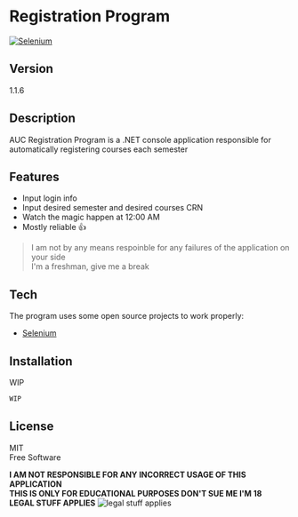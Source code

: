 # Registration Program
[![Selenium](https://avatars.githubusercontent.com/u/983927?s=200&v=4)](https://www.selenium.dev/)
## Version
1.1.6
<br /> 
 
## Description
AUC Registration Program is a .NET console application responsible for automatically registering courses each semester

## Features

- Input login info
- Input desired semester and desired courses CRN
- Watch the magic happen at 12:00 AM
- Mostly reliable 👍

> I am not by any means respoinble for any failures of the application on your side <br />
> I'm a freshman, give me a break


## Tech

The program uses some open source projects to work properly:

- [Selenium]


## Installation

WIP

```sh
WIP
```

## License

MIT<br />
Free Software<br />

**I AM NOT RESPONSIBLE FOR ANY INCORRECT USAGE OF THIS APPLICATION** <br />
**THIS IS ONLY FOR EDUCATIONAL PURPOSES DON'T SUE ME I'M 18** <br />
**LEGAL STUFF APPLIES**
![legal stuff applies](https://i.imgur.com/kM8Pp3g.png)

[//]: # (These are reference links used in the body of this note and get stripped out when the markdown processor does its job. There is no need to format nicely because it shouldn't be seen. Thanks SO - http://stackoverflow.com/questions/4823468/store-comments-in-markdown-syntax)

   [Selenium]: <https://github.com/SeleniumHQ/selenium>
